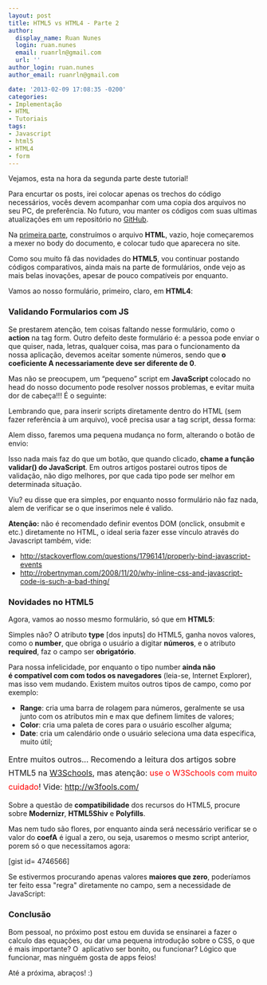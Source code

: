 ```yaml
---
layout: post
title: HTML5 vs HTML4 - Parte 2
author:
  display_name: Ruan Nunes
  login: ruan.nunes
  email: ruanrln@gmail.com
  url: ''
author_login: ruan.nunes
author_email: ruanrln@gmail.com

date: '2013-02-09 17:08:35 -0200'
categories:
- Implementação
- HTML
- Tutoriais
tags:
- Javascript
- html5
- HTML4
- form
---
```

<p>Vejamos, esta na hora da segunda parte deste tutorial!</p>
<p>Para encurtar os posts, irei colocar apenas os trechos do código necessários, vocês devem acompanhar com uma copia dos arquivos no seu PC, de preferência. No futuro, vou manter os códigos com suas ultimas atualizações em um repositório no <a title="GitHub" href="http://github.com" target="_blank">GitHub</a>.</p>
<p>Na <a title="HTML5 vs HTML4 – Parte 1" href="http://blog.thiagobelem.net/html5-vs-html4-parte-1/" target="_blank">primeira parte</a>, construímos o arquivo <strong>HTML</strong>, vazio, hoje começaremos a mexer no body do documento, e colocar tudo que aparecera no site.</p>
<p>Como sou muito fã das novidades do <strong>HTML5</strong>, vou continuar postando códigos comparativos, ainda mais na parte de formulários, onde vejo as mais belas inovações, apesar de pouco compatíveis por enquanto.</p>
<p>Vamos ao nosso formulário, primeiro, claro, em <strong>HTML4</strong>:</p>
<div data-gist-id="4746524" data-gist-show-loading="false"></div>
<h3>Validando Formularios com JS</h3>
<p>Se prestarem atenção, tem coisas faltando nesse formulário, como o <strong>action</strong> na tag form. Outro defeito deste formulário é: a pessoa pode enviar o que quiser, nada, letras, qualquer coisa, mas para o funcionamento da nossa aplicação, devemos aceitar somente números, sendo que<strong> o coeficiente A necessariamente deve ser diferente de 0</strong>.</p>
<p>Mas não se preocupem, um “pequeno” script em <strong>JavaScript </strong>colocado no head do nosso documento pode resolver nossos problemas, e evitar muita dor de cabeça!!! É o seguinte:</p>
<div data-gist-id="4746560" data-gist-show-loading="false"></div>
<p>Lembrando que, para inserir scripts diretamente dentro do HTML (sem fazer referência à um arquivo), você precisa usar a tag script, dessa forma:</p>
<div data-gist-id="4746571" data-gist-show-loading="false"></div>
<p>Alem disso, faremos uma pequena mudança no form, alterando o botão de envio:</p>
<div data-gist-id="4746563" data-gist-show-loading="false"></div>
<p>Isso nada mais faz do que um botão, que quando clicado,<strong> chame a função validar() do JavaScript</strong>. Em outros artigos postarei outros tipos de validação, não digo melhores, por que cada tipo pode ser melhor em determinada situação.</p>
<p>Viu? eu disse que era simples, por enquanto nosso formulário não faz nada, alem de verificar se o que inserimos nele é valido.</p>
<p><strong>Atenção:</strong> não é recomendado definir eventos DOM (onclick, onsubmit e etc.) diretamente no HTML, o ideal seria fazer esse vínculo através do Javascript também, vide:</p>
<ul>
<li><span style="line-height: 14px;"><a href="http://stackoverflow.com/questions/1796141/properly-bind-javascript-events">http://stackoverflow.com/questions/1796141/properly-bind-javascript-events</a>
</span></li>
<li><a href="http://robertnyman.com/2008/11/20/why-inline-css-and-javascript-code-is-such-a-bad-thing/">http://robertnyman.com/2008/11/20/why-inline-css-and-javascript-code-is-such-a-bad-thing/</a></li>
</ul>
<h3>Novidades no HTML5</h3>
<p>Agora, vamos ao nosso mesmo formulário, só que em <strong>HTML5</strong>:</p>
<div data-gist-id="4746526" data-gist-show-loading="false"></div>
<p>Simples não? O atributo <strong>type</strong> [dos inputs] do HTML5, ganha novos valores, como o <strong>number</strong>, que obriga o usuário a digitar <strong>números</strong>, e o atributo <strong>required</strong>, faz o campo ser <strong>obrigatório</strong>.</p>
<p>Para nossa infelicidade, por enquanto o tipo number <strong>ainda não é compatível com com todos os navegadores</strong> (leia-se, Internet Explorer), mas isso vem mudando. Existem muitos outros tipos de campo, como por exemplo:</p>
<ul>
<li><strong>Range</strong>: cria uma barra de rolagem para números, geralmente se usa junto com os atributos min e max que definem limites de valores;</li>
<li><strong>Color</strong>: cria uma paleta de cores para o usuário escolher alguma;</li>
<li><strong>Date</strong>: cria um calendário onde o usuário seleciona uma data especifica, muito útil;</li>
</ul>
<p><span style="line-height: 1.714285714; font-size: 1rem;">Entre muitos outros... Recomendo a leitura dos artigos sobre HTML5 na </span><a style="line-height: 1.714285714; font-size: 1rem;" title="w3schools, html5 form input types" href="http://www.w3schools.com/html/html5_form_input_types.asp" target="_blank">W3Schools</a><span style="line-height: 1.714285714; font-size: 1rem;">, mas atenção: <span style="color: #ff0000;">use o W3Schools com muito cuidado</span>! Vide: </span><a style="line-height: 1.714285714; font-size: 1rem;" href="http://w3fools.com/">http://w3fools.com/</a></p>
<p>Sobre a questão de <strong>compatibilidade</strong> dos recursos do HTML5, procure sobre <strong>Modernizr</strong>, <strong>HTML5Shiv</strong> e <strong>Polyfills</strong>.</p>
<p>Mas nem tudo são flores, por enquanto ainda será necessário verificar se o valor do <strong>coefA</strong> é igual a zero, ou seja, usaremos o mesmo script anterior, porem só o que necessitamos agora:</p>
<p>[gist id= 4746566]</p>
<p>Se estivermos procurando apenas valores <strong>maiores que zero</strong>, poderíamos ter feito essa "regra" diretamente no campo, sem a necessidade de JavaScript:</p>
<div data-gist-id="4746599" data-gist-show-loading="false"></div>
<h3>Conclusão</h3>
<p>Bom pessoal, no próximo post estou em duvida se ensinarei a fazer o calculo das equações, ou dar uma pequena introdução sobre o CSS, o que é mais importante? O  aplicativo ser bonito, ou funcionar? Lógico que funcionar, mas ninguém gosta de apps feios!</p>
<p>Até a próxima, abraços! :)</p>

